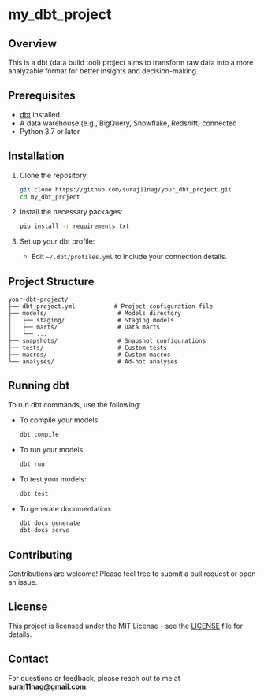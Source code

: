 # my_dbt_project

## Overview

This is a dbt (data build tool) project aims to transform raw data into a more analyzable format for better insights and decision-making.

## Prerequisites

- [dbt](https://docs.getdbt.com/docs/installation) installed
- A data warehouse (e.g., BigQuery, Snowflake, Redshift) connected
- Python 3.7 or later

## Installation

1. Clone the repository:

   ```bash
   git clone https://github.com/suraj11nag/your_dbt_project.git
   cd my_dbt_project
   ```

2. Install the necessary packages:

   ```bash
   pip install -r requirements.txt
   ```

3. Set up your dbt profile:
   - Edit `~/.dbt/profiles.yml` to include your connection details.

## Project Structure

```
your-dbt-project/
├── dbt_project.yml           # Project configuration file
├── models/                    # Models directory
│   ├── staging/               # Staging models
│   ├── marts/                 # Data marts
│   └── ...
├── snapshots/                 # Snapshot configurations
├── tests/                     # Custom tests
├── macros/                    # Custom macros
└── analyses/                  # Ad-hoc analyses
```

## Running dbt

To run dbt commands, use the following:

- To compile your models:

  ```bash
  dbt compile
  ```

- To run your models:

  ```bash
  dbt run
  ```

- To test your models:

  ```bash
  dbt test
  ```

- To generate documentation:
  ```bash
  dbt docs generate
  dbt docs serve
  ```

## Contributing

Contributions are welcome! Please feel free to submit a pull request or open an issue.

## License

This project is licensed under the MIT License - see the [LICENSE](LICENSE) file for details.

## Contact

For questions or feedback, please reach out to me at **suraj11nag@gmail.com**.
